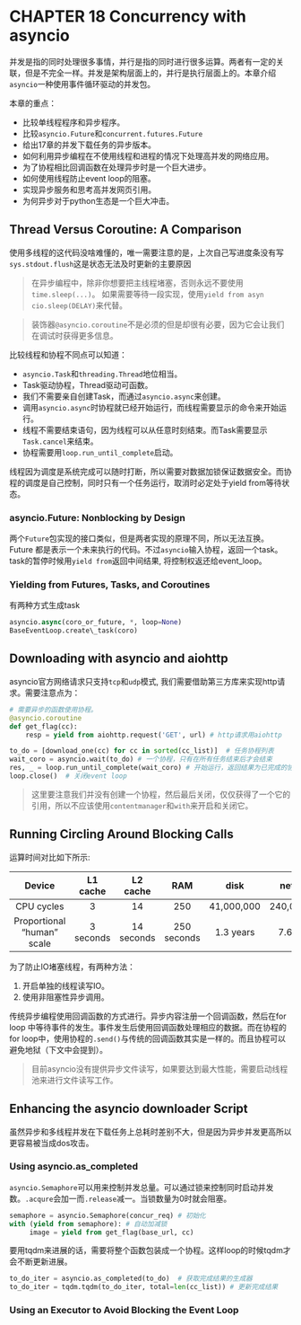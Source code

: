 # CHAPTER 18 Concurrency with asyncio

并发是指的同时处理很多事情，并行是指的同时进行很多运算。两者有一定的关联，但是不完全一样。并发是架构层面上的，并行是执行层面上的。本章介绍`asyncio`一种使用事件循环驱动的并发包。

本章的重点：
- 比较单线程程序和异步程序。
- 比较`asyncio.Future`和`concurrent.futures.Future`
- 给出17章的并发下载任务的异步版本。
- 如何利用异步编程在不使用线程和进程的情况下处理高并发的网络应用。
- 为了协程相比回调函数在处理异步时是一个巨大进步。
- 如何使用线程防止event loop的阻塞。
- 实现异步服务和思考高并发网页引用。
- 为何异步对于python生态是一个巨大冲击。

## Thread Versus Coroutine: A Comparison

使用多线程的这代码没啥难懂的，唯一需要注意的是，上次自己写进度条没有写`sys.stdout.flush`这是状态无法及时更新的主要原因

> 在异步编程中，除非你想要把主线程堵塞，否则永远不要使用`time.sleep(...)`。 如果需要等待一段实现，使用`yield from asyn cio.sleep(DELAY)`来代替。

> 装饰器`@asyncio.coroutine`不是必须的但是却很有必要，因为它会让我们在调试时获得更多信息。

比较线程和协程不同点可以知道：
- `asyncio.Task`和`threading.Thread`地位相当。
- Task驱动协程，Thread驱动可函数。
- 我们不需要亲自创建Task，而通过`asyncio.async`来创建。
- 调用`asyncio.async`时协程就已经开始运行，而线程需要显示的命令来开始运行。
- 线程不需要结束语句，因为线程可以从任意时刻结束。而Task需要显示`Task.cancel`来结束。
- 协程需要用`loop.run_until_complete`启动。

线程因为调度是系统完成可以随时打断，所以需要对数据加锁保证数据安全。而协程的调度是自己控制，同时只有一个任务运行，取消时必定处于yield from等待状态。

### asyncio.Future: Nonblocking by Design

两个`Future`包实现的接口类似，但是两者实现的原理不同，所以无法互换。Future 都是表示一个未来执行的代码。不过`asyncio`输入协程，返回一个task。task的暂停时候用`yield from`返回中间结果, 将控制权返还给event\_loop。

### Yielding from Futures, Tasks, and Coroutines
有两种方式生成task
```python
asyncio.async(coro_or_future, *, loop=None)
BaseEventLoop.create\_task(coro)
```

## Downloading with asyncio and aiohttp

asyncio官方网络请求只支持`tcp`和`udp`模式, 我们需要借助第三方库来实现http请求。需要注意点为：

```python
# 需要异步的函数使用协程。
@asyncio.coroutine 
def get_flag(cc): 
    resp = yield from aiohttp.request('GET', url) # http请求用aiohttp

to_do = [download_one(cc) for cc in sorted(cc_list)]  # 任务协程列表
wait_coro = asyncio.wait(to_do) # 一个协程，只有在所有任务结束后才会结束
res, _ = loop.run_until_complete(wait_coro) # 开始运行，返回结果为已完成的协程和未完成的协程。
loop.close()  # 关闭event loop
```
> 这里要注意我们并没有创建一个协程，然后最后关闭，仅仅获得了一个它的引用，所以不应该使用`contentmanager`和`with`来开启和关闭它。

## Running Circling Around Blocking Calls

运算时间对比如下所示:

| Device | L1  cache | L2 cache | RAM |  disk | network |
|:---:|:---:|:---:|:---:|:---:|:---:|
| CPU cycles | 3 | 14 | 250 | 41,000,000 |  240,000,000 |
| Proportional “human” scale | 3 seconds | 14 seconds | 250 seconds | 1.3 years | 7.6 years  |

为了防止IO堵塞线程，有两种方法：
1. 开启单独的线程读写IO。
2. 使用非阻塞性异步调用。

传统异步编程使用回调函数的方式进行。异步内容注册一个回调函数，然后在for loop 中等待事件的发生。事件发生后使用回调函数处理相应的数据。而在协程的for loop中，使用协程的`.send()`与传统的回调函数其实是一样的。而且协程可以避免地狱（下文中会提到）。

> 目前asyncio没有提供异步文件读写，如果要达到最大性能，需要启动线程池来进行文件读写工作。

## Enhancing the asyncio downloader Script

 虽然异步和多线程并发在下载任务上总耗时差别不大，但是因为异步并发更高所以更容易被当成dos攻击。

### Using asyncio.as\_completed
`asyncio.Semaphore`可以用来控制并发总量。可以通过锁来控制同时启动并发数。`.acqure`会加一而`.release`减一。当锁数量为0时就会阻塞。
```python
semaphore = asyncio.Semaphore(concur_req) # 初始化 
with (yield from semaphore): # 自动加减锁
     image = yield from get_flag(base_url, cc)
```

要用tqdm来进展的话，需要将整个函数包装成一个协程。这样loop的时候tqdm才会不断更新进展。
```python
to_do_iter = asyncio.as_completed(to_do)  # 获取完成结果的生成器
to_do_iter = tqdm.tqdm(to_do_iter, total=len(cc_list)) # 更新完成结果
```

### Using an Executor to Avoid Blocking the Event Loop

